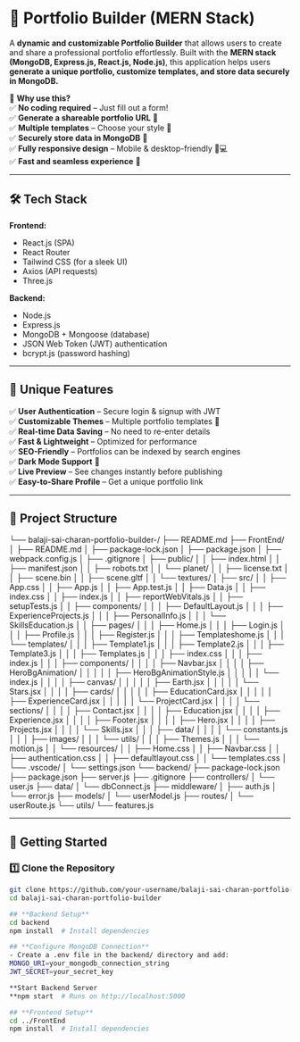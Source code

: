 # 🚀 Portfolio Builder (MERN Stack)  

A **dynamic and customizable Portfolio Builder** that allows users to create and share a professional portfolio effortlessly. Built with the **MERN stack (MongoDB, Express.js, React.js, Node.js)**, this application helps users **generate a unique portfolio, customize templates, and store data securely in MongoDB.**  

🌟 **Why use this?**  
✅ **No coding required** – Just fill out a form!  
✅ **Generate a shareable portfolio URL** 📩  
✅ **Multiple templates** – Choose your style 🎨  
✅ **Securely store data in MongoDB** 🔐  
✅ **Fully responsive design** – Mobile & desktop-friendly 📱💻  
✅ **Fast and seamless experience** 🚀  

---

## 🛠️ Tech Stack  

**Frontend:**  
- React.js (SPA)  
- React Router  
- Tailwind CSS (for a sleek UI)  
- Axios (API requests)
- Three.js

**Backend:**  
- Node.js  
- Express.js  
- MongoDB + Mongoose (database)  
- JSON Web Token (JWT) authentication  
- bcrypt.js (password hashing)  


---

## 🎯 Unique Features  

✅ **User Authentication** – Secure login & signup with JWT  
✅ **Customizable Themes** – Multiple portfolio templates 🎨  
✅ **Real-time Data Saving** – No need to re-enter details  
✅ **Fast & Lightweight** – Optimized for performance  
✅ **SEO-Friendly** – Portfolios can be indexed by search engines  
✅ **Dark Mode Support** 🌙  
✅ **Live Preview** – See changes instantly before publishing  
✅ **Easy-to-Share Profile** – Get a unique portfolio link  


---

## 📂 Project Structure
└── balaji-sai-charan-portfolio-builder-/
├── README.md
├── FrontEnd/
│ ├── README.md
│ ├── package-lock.json
│ ├── package.json
│ ├── webpack.config.js
│ ├── .gitignore
│ ├── public/
│ │ ├── index.html
│ │ ├── manifest.json
│ │ ├── robots.txt
│ │ └── planet/
│ │ ├── license.txt
│ │ ├── scene.bin
│ │ ├── scene.gltf
│ │ └── textures/
│ ├── src/
│ │ ├── App.css
│ │ ├── App.js
│ │ ├── App.test.js
│ │ ├── Data.js
│ │ ├── index.css
│ │ ├── index.js
│ │ ├── reportWebVitals.js
│ │ ├── setupTests.js
│ │ ├── components/
│ │ │ ├── DefaultLayout.js
│ │ │ ├── ExperienceProjects.js
│ │ │ ├── PersonalInfo.js
│ │ │ └── SkillsEducation.js
│ │ ├── pages/
│ │ │ ├── Home.js
│ │ │ ├── Login.js
│ │ │ ├── Profile.js
│ │ │ ├── Register.js
│ │ │ ├── Templateshome.js
│ │ │ └── templates/
│ │ │ ├── Template1.js
│ │ │ ├── Template2.js
│ │ │ ├── Template3.js
│ │ │ ├── Templates.js
│ │ │ ├── index.css
│ │ │ ├── index.js
│ │ │ ├── components/
│ │ │ │ ├── Navbar.jsx
│ │ │ │ ├── HeroBgAnimation/
│ │ │ │ │ ├── HeroBgAnimationStyle.js
│ │ │ │ │ └── index.js
│ │ │ │ ├── canvas/
│ │ │ │ │ ├── Earth.jsx
│ │ │ │ │ └── Stars.jsx
│ │ │ │ ├── cards/
│ │ │ │ │ ├── EducationCard.jsx
│ │ │ │ │ ├── ExperienceCard.jsx
│ │ │ │ │ └── ProjectCard.jsx
│ │ │ │ └── sections/
│ │ │ │ ├── Contact.jsx
│ │ │ │ ├── Education.jsx
│ │ │ │ ├── Experience.jsx
│ │ │ │ ├── Footer.jsx
│ │ │ │ ├── Hero.jsx
│ │ │ │ ├── Projects.jsx
│ │ │ │ └── Skills.jsx
│ │ │ ├── data/
│ │ │ │ └── constants.js
│ │ │ ├── images/
│ │ │ └── utils/
│ │ │ ├── Themes.js
│ │ │ └── motion.js
│ │ └── resources/
│ │ ├── Home.css
│ │ ├── Navbar.css
│ │ ├── authentication.css
│ │ ├── defaultlayout.css
│ │ └── templates.css
│ └── .vscode/
│ └── settings.json
└── backend/
├── package-lock.json
├── package.json
├── server.js
├── .gitignore
├── controllers/
│ └── user.js
├── data/
│ └── dbConnect.js
├── middleware/
│ ├── auth.js
│ └── error.js
├── models/
│ └── userModel.js
├── routes/
│ └── userRoute.js
└── utils/
└── features.js


---

## 🚀 **Getting Started**

### 1️⃣ Clone the Repository
```bash
git clone https://github.com/your-username/balaji-sai-charan-portfolio-builder.git
cd balaji-sai-charan-portfolio-builder

## **Backend Setup**
cd backend
npm install  # Install dependencies

## **Configure MongoDB Connection**
- Create a .env file in the backend/ directory and add:
MONGO_URI=your_mongodb_connection_string
JWT_SECRET=your_secret_key

**Start Backend Server
**npm start  # Runs on http://localhost:5000

## **Frontend Setup**
cd ../FrontEnd
npm install  # Install dependencies


